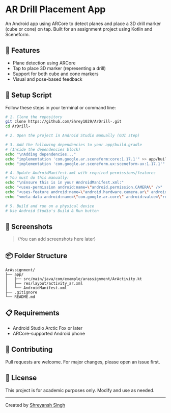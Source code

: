 # AR Drill Placement App

An Android app using ARCore to detect planes and place a 3D drill marker (cube or cone) on tap. Built for an assignment project using Kotlin and Sceneform.

## 📱 Features

* Plane detection using ARCore
* Tap to place 3D marker (representing a drill)
* Support for both cube and cone markers
* Visual and pose-based feedback

## 🚀 Setup Script

Follow these steps in your terminal or command line:

```bash
# 1. Clone the repository
git clone https://github.com/Shrey1029/ArDrill-.git
cd ArDrill-

# 2. Open the project in Android Studio manually (GUI step)

# 3. Add the following dependencies to your app/build.gradle
# (Inside the dependencies block)
echo "\nAdding dependencies..."
echo "implementation 'com.google.ar.sceneform:core:1.17.1'" >> app/build.gradle
echo "implementation 'com.google.ar.sceneform.ux:sceneform-ux:1.17.1'" >> app/build.gradle

# 4. Update AndroidManifest.xml with required permissions/features
# You must do this manually:
echo "\nEnsure this is in your AndroidManifest.xml:" 
echo "<uses-permission android:name=\"android.permission.CAMERA\" />"
echo "<uses-feature android:name=\"android.hardware.camera.ar\" android:required=\"true\" />"
echo "<meta-data android:name=\"com.google.ar.core\" android:value=\"required\" />"

# 5. Build and run on a physical device
# Use Android Studio's Build & Run button
```

## 📸 Screenshots

> (You can add screenshots here later)

## 📦 Folder Structure

```
ArAssignment/
├── app/
│   ├── src/main/java/com/example/arassignment/ArActivity.kt
│   ├── res/layout/activity_ar.xml
│   └── AndroidManifest.xml
├── .gitignore
└── README.md
```

## 📋 Requirements

* Android Studio Arctic Fox or later
* ARCore-supported Android phone

## 🤝 Contributing

Pull requests are welcome. For major changes, please open an issue first.

## 📜 License

This project is for academic purposes only. Modify and use as needed.

---

Created by [Shreyansh Singh](https://github.com/Shrey1029)
